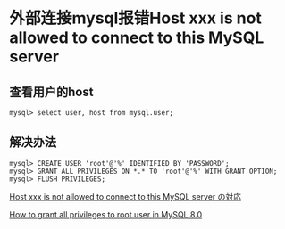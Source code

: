 # 外部连接mysql报错Host xxx is not allowed to connect to this MySQL server

## 查看用户的host

    mysql> select user, host from mysql.user;

## 解决办法

    mysql> CREATE USER 'root'@'%' IDENTIFIED BY 'PASSWORD';
    mysql> GRANT ALL PRIVILEGES ON *.* TO 'root'@'%' WITH GRANT OPTION;
    mysql> FLUSH PRIVILEGES;

[Host xxx is not allowed to connect to this MySQL server の対応](https://zenn.dev/ryo_kawamata/articles/mysql-connect-error)

[How to grant all privileges to root user in MySQL 8.0](https://stackoverflow.com/questions/50177216/how-to-grant-all-privileges-to-root-user-in-mysql-8-0)

